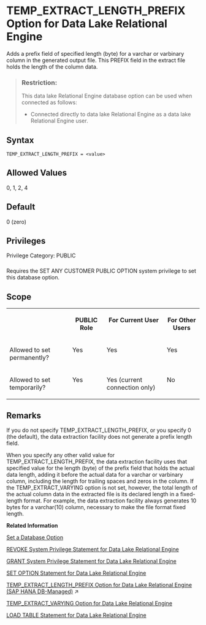 <!-- loio1126138de454476ebec9e52012d4511a -->

# TEMP\_EXTRACT\_LENGTH\_PREFIX Option for Data Lake Relational Engine

Adds a prefix field of specified length \(byte\) for a varchar or varbinary column in the generated output file. This PREFIX field in the extract file holds the length of the column data.



> ### Restriction:  
> This data lake Relational Engine database option can be used when connected as follows:
> 
> -   Connected directly to data lake Relational Engine as a data lake Relational Engine user.



<a name="loio1126138de454476ebec9e52012d4511a__temp_extract_length_prefix_syntax1"/>

## Syntax

```
TEMP_EXTRACT_LENGTH_PREFIX = <value>
```



<a name="loio1126138de454476ebec9e52012d4511a__temp_extract_length_prefix_values1"/>

## Allowed Values

0, 1, 2, 4



<a name="loio1126138de454476ebec9e52012d4511a__temp_extract_length_prefix_default1"/>

## Default

0 \(zero\)



<a name="loio1126138de454476ebec9e52012d4511a__temp_extract_length_prefix_priv1"/>

## Privileges

Privilege Category: PUBLIC



### 

Requires the SET ANY CUSTOMER PUBLIC OPTION system privilege to set this database option.



<a name="loio1126138de454476ebec9e52012d4511a__temp_extract_length_prefix_scope1"/>

## Scope


<table>
<tr>
<th valign="top">

 



</th>
<th valign="top">

PUBLIC Role



</th>
<th valign="top">

For Current User



</th>
<th valign="top">

For Other Users



</th>
</tr>
<tr>
<td valign="top">

Allowed to set permanently?



</td>
<td valign="top">

Yes



</td>
<td valign="top">

Yes



</td>
<td valign="top">

Yes



</td>
</tr>
<tr>
<td valign="top">

Allowed to set temporarily?



</td>
<td valign="top">

Yes



</td>
<td valign="top">

Yes \(current connection only\)



</td>
<td valign="top">

No



</td>
</tr>
</table>



<a name="loio1126138de454476ebec9e52012d4511a__temp_extract_length_prefix_remarks1"/>

## Remarks

If you do not specify TEMP\_EXTRACT\_LENGTH\_PREFIX, or you specify 0 \(the default\), the data extraction facility does not generate a prefix length field.

When you specify any other valid value for TEMP\_EXTRACT\_LENGTH\_PREFIX, the data extraction facility uses that specified value for the length \(byte\) of the prefix field that holds the actual data length, adding it before the actual data for a varchar or varbinary column, including the length for trailing spaces and zeros in the column. If the TEMP\_EXTRACT\_VARYING option is not set, however, the total length of the actual column data in the extracted file is its declared length in a fixed-length format. For example, the data extraction facility always generates 10 bytes for a varchar\(10\) column, necessary to make the file format fixed length.

**Related Information**  


[Set a Database Option](set-a-database-option-0dcb893.md "You set options with the SET OPTION statement.")

[REVOKE System Privilege Statement for Data Lake Relational Engine](../080-sql-statements/revoke-system-privilege-statement-for-data-lake-relational-engine-a3eadda.md "Removes specific system privileges from specific users and the right to administer the privilege.")

[GRANT System Privilege Statement for Data Lake Relational Engine](../080-sql-statements/grant-system-privilege-statement-for-data-lake-relational-engine-a3dfcb0.md "Grants specific system privileges to users or roles, with or without administrative rights.")

[SET OPTION Statement for Data Lake Relational Engine](../080-sql-statements/set-option-statement-for-data-lake-relational-engine-a625da7.md "Changes options that affect the behavior of the database and its compatibility with Transact-SQL. Setting the value of an option can change the behavior for all users or an individual user, in either a temporary or permanent scope.")

[TEMP_EXTRACT_LENGTH_PREFIX Option for Data Lake Relational Engine (SAP HANA DB-Managed)](https://help.sap.com/viewer/a898e08b84f21015969fa437e89860c8/2023_1_QRC/en-US/7b609716b74d46c588d7f5a8c64738e7.html "Adds a prefix field of specified length (byte) for a varchar or varbinary column in the generated output file. This PREFIX field in the extract file holds the length of the column data.") :arrow_upper_right:

[TEMP\_EXTRACT\_VARYING Option for Data Lake Relational Engine](temp-extract-varying-option-for-data-lake-relational-engine-ceb244e.md "Used in conjunction with TEMP_EXTRACT_LENGTH_PREFIX, the TEMP_EXTRACT_VARYING option outputs varchar or varbinary column data in a variable-length format in the extracted file. The prefix field specified by TEMP_EXTRACT_LENGTH_PREFIX option holds the length of column data.")

[LOAD TABLE Statement for Data Lake Relational Engine](../080-sql-statements/load-table-statement-for-data-lake-relational-engine-7ca3f60.md "Imports data into a data lake Relational Engine database table from either the external object store (Azure BLOB storage, an Amazon S3 bucket, S3-compliant bucket, or a Google Cloud Storage) or from data lake Files containers (the managed object store).")

